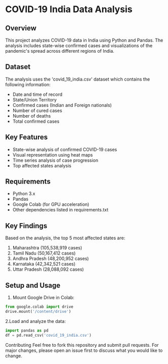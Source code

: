 # COVID-19 India Data Analysis

## Overview
This project analyzes COVID-19 data in India using Python and Pandas. The analysis includes state-wise confirmed cases and visualizations of the pandemic's spread across different regions of India.

## Dataset
The analysis uses the 'covid_19_india.csv' dataset which contains the following information:
- Date and time of record
- State/Union Territory
- Confirmed cases (Indian and Foreign nationals)
- Number of cured cases
- Number of deaths
- Total confirmed cases

## Key Features
- State-wise analysis of confirmed COVID-19 cases
- Visual representation using heat maps
- Time series analysis of case progression
- Top affected states analysis

## Requirements
- Python 3.x
- Pandas
- Google Colab (for GPU acceleration)
- Other dependencies listed in requirements.txt

## Key Findings
Based on the analysis, the top 5 most affected states are:
1. Maharashtra (105,538,919 cases)
2. Tamil Nadu (50,167,412 cases)
3. Andhra Pradesh (48,200,952 cases)
4. Karnataka (42,342,521 cases)
5. Uttar Pradesh (28,088,092 cases)

## Setup and Usage
1. Mount Google Drive in Colab:
```python
from google.colab import drive
drive.mount('/content/drive')
```
2.Load and analyze the data:
```python
import pandas as pd
df = pd.read_csv('covid_19_india.csv')
```
Contributing
Feel free to fork this repository and submit pull requests. For major changes, please open an issue first to discuss what you would like to change.
